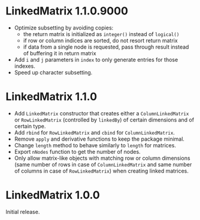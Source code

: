 # LinkedMatrix 1.1.0.9000

* Optimize subsetting by avoiding copies:
  * the return matrix is initialized as `integer()` instead of `logical()`
  * if row or column indices are sorted, do not resort return matrix
  * if data from a single node is requested, pass through result instead of
    buffering it in return matrix
* Add `i` and `j` parameters in `index` to only generate entries for those
  indexes.
* Speed up character subsetting.

# LinkedMatrix 1.1.0

* Add `LinkedMatrix` constructor that creates either a `ColumnLinkedMatrix` or
  `RowLinkedMatrix` (controlled by `linkedBy`) of certain dimensions and of
  certain type.
* Add `rbind` for `RowLinkedMatrix` and `cbind` for `ColumnLinkedMatrix`.
* Remove `apply` and derivative functions to keep the package minimal.
* Change `length` method to behave similarly to `length` for matrices.
* Export `nNodes` function to get the number of nodes.
* Only allow matrix-like objects with matching row or column dimensions (same
  number of rows in case of `ColumnLinkedMatrix` and same number of columns in
  case of `RowLinkedMatrix`) when creating linked matrices.

# LinkedMatrix 1.0.0

Initial release.
